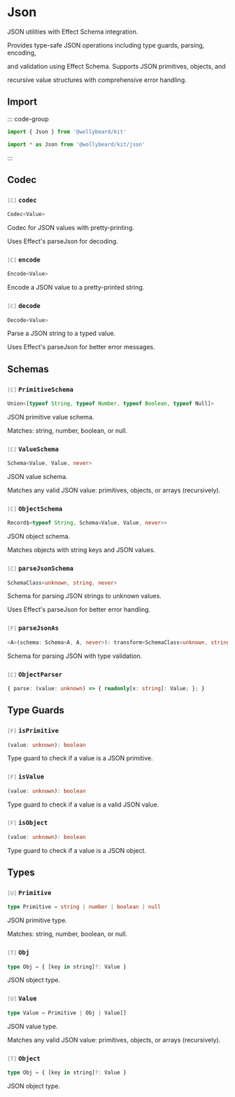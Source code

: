 # Json

JSON utilities with Effect Schema integration.

Provides type-safe JSON operations including type guards, parsing, encoding,

and validation using Effect Schema. Supports JSON primitives, objects, and

recursive value structures with comprehensive error handling.

## Import

::: code-group

```typescript [Namespace]
import { Json } from '@wollybeard/kit'
```

```typescript [Barrel]
import * as Json from '@wollybeard/kit/json'
```

:::

## Codec

### <span style="opacity: 0.6; font-weight: normal; font-size: 0.85em;">`[C]`</span> `codec`

```typescript
Codec<Value>
```

<SourceLink href="https://github.com/jasonkuhrt/kit/blob/main/./src/utils/json/json.effect.ts#L169" />

Codec for JSON values with pretty-printing.

Uses Effect's parseJson for decoding.

### <span style="opacity: 0.6; font-weight: normal; font-size: 0.85em;">`[C]`</span> `encode`

```typescript
Encode<Value>
```

<SourceLink href="https://github.com/jasonkuhrt/kit/blob/main/./src/utils/json/json.effect.ts#L187" />

Encode a JSON value to a pretty-printed string.

### <span style="opacity: 0.6; font-weight: normal; font-size: 0.85em;">`[C]`</span> `decode`

```typescript
Decode<Value>
```

<SourceLink href="https://github.com/jasonkuhrt/kit/blob/main/./src/utils/json/json.effect.ts#L195" />

Parse a JSON string to a typed value.

Uses Effect's parseJson for better error messages.

## Schemas

### <span style="opacity: 0.6; font-weight: normal; font-size: 0.85em;">`[C]`</span> `PrimitiveSchema`

```typescript
Union<[typeof String, typeof Number, typeof Boolean, typeof Null]>
```

<SourceLink href="https://github.com/jasonkuhrt/kit/blob/main/./src/utils/json/json.effect.ts#L110" />

JSON primitive value schema.

Matches: string, number, boolean, or null.

### <span style="opacity: 0.6; font-weight: normal; font-size: 0.85em;">`[C]`</span> `ValueSchema`

```typescript
Schema<Value, Value, never>
```

<SourceLink href="https://github.com/jasonkuhrt/kit/blob/main/./src/utils/json/json.effect.ts#L124" />

JSON value schema.

Matches any valid JSON value: primitives, objects, or arrays (recursively).

### <span style="opacity: 0.6; font-weight: normal; font-size: 0.85em;">`[C]`</span> `ObjectSchema`

```typescript
Record$<typeof String, Schema<Value, Value, never>>
```

<SourceLink href="https://github.com/jasonkuhrt/kit/blob/main/./src/utils/json/json.effect.ts#L138" />

JSON object schema.

Matches objects with string keys and JSON values.

### <span style="opacity: 0.6; font-weight: normal; font-size: 0.85em;">`[C]`</span> `parseJsonSchema`

```typescript
SchemaClass<unknown, string, never>
```

<SourceLink href="https://github.com/jasonkuhrt/kit/blob/main/./src/utils/json/json.effect.ts#L146" />

Schema for parsing JSON strings to unknown values.

Uses Effect's parseJson for better error handling.

### <span style="opacity: 0.6; font-weight: normal; font-size: 0.85em;">`[F]`</span> `parseJsonAs`

```typescript
<A>(schema: Schema<A, A, never>): transform<SchemaClass<unknown, string, never>, Schema<A, A, never>>
```

<SourceLink href="https://github.com/jasonkuhrt/kit/blob/main/./src/utils/json/json.effect.ts#L153" />

Schema for parsing JSON with type validation.

### <span style="opacity: 0.6; font-weight: normal; font-size: 0.85em;">`[C]`</span> `ObjectParser`

```typescript
{ parse: (value: unknown) => { readonly[x: string]: Value; }; }
```

<SourceLink href="https://github.com/jasonkuhrt/kit/blob/main/./src/utils/json/json.effect.ts#L225" />

## Type Guards

### <span style="opacity: 0.6; font-weight: normal; font-size: 0.85em;">`[F]`</span> `isPrimitive`

```typescript
(value: unknown): boolean
```

<SourceLink href="https://github.com/jasonkuhrt/kit/blob/main/./src/utils/json/json.effect.ts#L51" />

Type guard to check if a value is a JSON primitive.

### <span style="opacity: 0.6; font-weight: normal; font-size: 0.85em;">`[F]`</span> `isValue`

```typescript
(value: unknown): boolean
```

<SourceLink href="https://github.com/jasonkuhrt/kit/blob/main/./src/utils/json/json.effect.ts#L65" />

Type guard to check if a value is a valid JSON value.

### <span style="opacity: 0.6; font-weight: normal; font-size: 0.85em;">`[F]`</span> `isObject`

```typescript
(value: unknown): boolean
```

<SourceLink href="https://github.com/jasonkuhrt/kit/blob/main/./src/utils/json/json.effect.ts#L87" />

Type guard to check if a value is a JSON object.

## Types

### <span style="opacity: 0.6; font-weight: normal; font-size: 0.85em;">`[U]`</span> `Primitive`

```typescript
type Primitive = string | number | boolean | null
```

<SourceLink href="https://github.com/jasonkuhrt/kit/blob/main/./src/utils/json/json.effect.ts#L18" />

JSON primitive type.

Matches: string, number, boolean, or null.

### <span style="opacity: 0.6; font-weight: normal; font-size: 0.85em;">`[T]`</span> `Obj`

```typescript
type Obj = { [key in string]?: Value }
```

<SourceLink href="https://github.com/jasonkuhrt/kit/blob/main/./src/utils/json/json.effect.ts#L25" />

JSON object type.

### <span style="opacity: 0.6; font-weight: normal; font-size: 0.85em;">`[U]`</span> `Value`

```typescript
type Value = Primitive | Obj | Value[]
```

<SourceLink href="https://github.com/jasonkuhrt/kit/blob/main/./src/utils/json/json.effect.ts#L33" />

JSON value type.

Matches any valid JSON value: primitives, objects, or arrays (recursively).

### <span style="opacity: 0.6; font-weight: normal; font-size: 0.85em;">`[T]`</span> `Object`

```typescript
type Obj = { [key in string]?: Value }
```

<SourceLink href="https://github.com/jasonkuhrt/kit/blob/main/./src/utils/json/json.effect.ts#L25" />

JSON object type.
